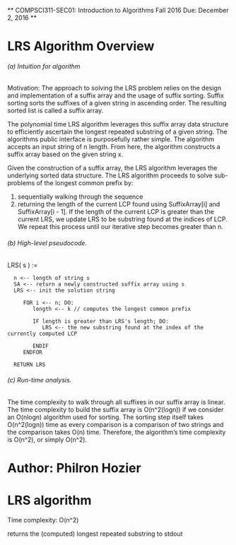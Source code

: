 **
COMPSCI311-SEC01:
Introduction to Algorithms Fall 2016
Due: December 2, 2016
**

# LRS Algorithm Overview

###### (a) Intuition for algorithm
Motivation: The approach to solving the LRS problem relies on the design and implementation of a suffix array and the usage of suffix sorting. Suffix sorting sorts the suffixes of a given string in ascending order. The resulting sorted list is called a suffix array.

The polynomial time LRS algorithm leverages this suffix array data structure to efficiently ascertain the longest repeated substring of a given string. The algorithms public interface is purposefully rather simple. The algorithm accepts an input string of n length. From here, the algorithm constructs a suffix array based on the given string x.

Given the construction of a suffix array, the LRS algorithm leverages the underlying sorted data structure. The LRS algorithm proceeds to solve sub-problems of the longest common prefix by:
1.	sequentially walking through the sequence
2.	returning the length of the current LCP found using SuffixArray[i] and SuffixArray[i - 1].
If the length of the current LCP is greater than the current LRS, we update LRS to be substring found at the indices of LCP. We repeat this process until our iterative step becomes greater than n.

###### (b) High-level pseudocode.
LRS( s ) :=

      n <-- length of string s
      SA <-- return a newly constructed suffix array using s
      LRS <-- init the solution string

         FOR i <-- n; DO:
            length <-- k // computes the longest common prefix

            IF length is greater than LRS's length; DO:
               LRS <-- the new substring found at the index of the currently computed LCP

            ENDIF
         ENDFOR

      RETURN LRS




###### (c) Run-time analysis.
The time complexity to walk through all suffixes in our suffix array is linear. The time complexity to build the suffix array is O(n^2(logn)) if we consider an O(nlogn) algorithm used for sorting. The sorting step itself takes O(n^2(logn)) time as every comparison is a comparison of two strings and the comparison takes O(n) time. Therefore, the algorithm’s time complexity is O(n^2), or simply O(n^2).

Author: Philron Hozier
=======
# LRS algorithm
Time complexity: O(n^2)

returns the (computed) longest repeated substring to stdout

